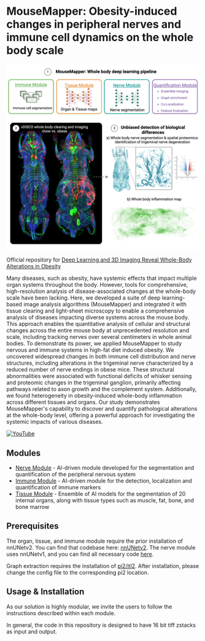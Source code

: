 # MouseMapper: Obesity-induced changes in peripheral nerves and immune cell dynamics on the whole body scale

![GA](./HFD_GA%20(2).png)

Official repository for [Deep Learning and 3D Imaging Reveal Whole-Body Alterations in Obesity](https://doi.org/10.1101/2024.08.18.608300)


Many diseases, such as obesity, have systemic effects that impact multiple organ systems throughout the body. However, tools for comprehensive, high-resolution analysis of disease-associated changes at the whole-body scale have been lacking. Here, we developed a suite of deep learning-based image analysis algorithms (MouseMapper) and integrated it with tissue clearing and light-sheet microscopy to enable a comprehensive analysis of diseases impacting diverse systems across the mouse body. This approach enables the quantitative analysis of cellular and structural changes across the entire mouse body at unprecedented resolution and scale, including tracking nerves over several centimeters in whole animal bodies. To demonstrate its power, we applied MouseMapper to study nervous and immune systems in high-fat diet induced obesity. We uncovered widespread changes in both immune cell distribution and nerve structures, including alterations in the trigeminal nerve characterized by a reduced number of nerve endings in obese mice. These structural abnormalities were associated with functional deficits of whisker sensing and proteomic changes in the trigeminal ganglion, primarily affecting pathways related to axon growth and the complement system. Additionally, we found heterogeneity in obesity-induced whole-body inflammation across different tissues and organs. Our study demonstrates MouseMapper's capability to discover and quantify pathological alterations at the whole-body level, offering a powerful approach for investigating the systemic impacts of various diseases.

[![YouTube](http://i.ytimg.com/vi/yjxQJOu3trE/hqdefault.jpg)](https://www.youtube.com/watch?v=yjxQJOu3trE)

## Modules

* [Nerve Module](./nerve_segmentation/) - AI-driven module developed for the segmentation and quantification of the peripheral nervous system
* [Immune Module](./Inflammation_Module/) - AI-driven module for the detection, localization and quantification of immune markers
* [Tissue Module](./Tissue_Module/) - Ensemble of AI models for the segmentation of 20 internal organs, along with tissue types such as muscle, fat, bone, and bone marrow


## Prerequisites 
The organ, tissue, and immune module require the prior installation of nnUNetv2. You can find that codebase here: [nnUNetv2](https://github.com/MIC-DKFZ/nnUNet/tree/master).
The nerve module uses nnUNetv1, and you can find all necessary code [here](./nerve_segmentation/).

Graph extraction requires the installation of [pi2/itl2](https://github.com/arttumiettinen/pi2). After installation, please change the config file to the corresponding pi2 location.

## Usage & Installation

As our solution is highly modular, we invite the users to follow the instructions described within each module. 

In general, the code in this repository is designed to have 16 bit tiff zstacks as input and output.




